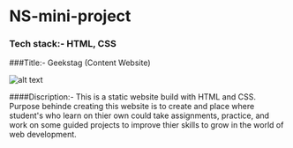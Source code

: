 # NS-mini-project
### Tech stack:- HTML, CSS

###Title:- Geekstag (Content Website)

![alt text](img/geekstagheader.jpg)

####Discription:- This is a static website build with HTML and CSS. Purpose behinde creating this website is to create and place where student's who learn on thier own could take assignments, practice, and work on some guided projects to improve thier skills to grow in the world of web development.
